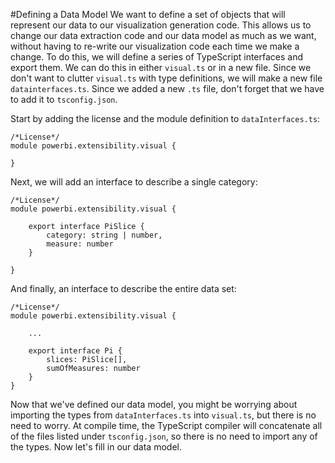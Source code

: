#Defining a Data Model
We want to define a set of objects that will represent our data to our visualization generation code. This allows us to change our data extraction code and our data model as much as we want, without having to re-write our visualization code each time we make a change. To do this, we will define a series of TypeScript interfaces and export them. We can do this in either `visual.ts` or in a new file. Since we don't want to clutter `visual.ts` with type definitions, we will make a new file `datainterfaces.ts`. Since we added a new `.ts` file, don't forget that we have to add it to `tsconfig.json`.

Start by adding the license and the module definition to `dataInterfaces.ts`:

```
/*License*/
module powerbi.extensibility.visual {

}
```

Next, we will add an interface to describe a single category:

```
/*License*/
module powerbi.extensibility.visual {

    export interface PiSlice {
        category: string | number,
        measure: number
    }

}
```

And finally, an interface to describe the entire data set:

```
/*License*/
module powerbi.extensibility.visual {

    ...

    export interface Pi {
        slices: PiSlice[],
        sumOfMeasures: number
    }
}
```

Now that we've defined our data model, you might be worrying about importing the types from `dataInterfaces.ts` into `visual.ts`, but there is no need to worry. At compile time, the TypeScript compiler will concatenate all of the files listed under `tsconfig.json`, so there is no need to import any of the types. Now let's fill in our data model.
